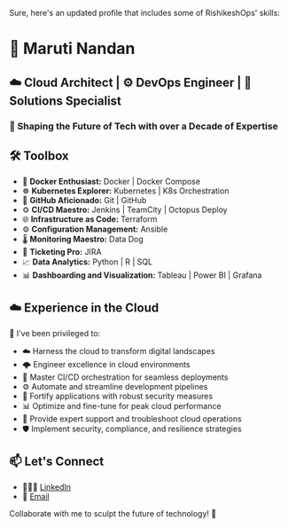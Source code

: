 Sure, here's an updated profile that includes some of RishikeshOps' skills:

# 🚀 Maruti Nandan

## ☁️ Cloud Architect | ⚙️ DevOps Engineer | 🧩 Solutions Specialist

### 🎯 Shaping the Future of Tech with over a Decade of Expertise

## 🛠️ Toolbox

- 🐳 **Docker Enthusiast:**  Docker | Docker Compose
- ☸️ **Kubernetes Explorer:** Kubernetes | K8s Orchestration
- 🔗 **GitHub Aficionado:** Git | GitHub
- ⚙️ **CI/CD Maestro:** Jenkins | TeamCity | Octopus Deploy
- 🌐 **Infrastructure as Code:** Terraform 
- ⚙️ **Configuration Management:** Ansible
- 🌡️ **Monitoring Maestro:** Data Dog
- 🎫 **Ticketing Pro:** JIRA
- 📈 **Data Analytics:** Python | R | SQL
- 📊 **Dashboarding and Visualization:** Tableau | Power BI | Grafana

## ☁️ Experience in the Cloud

🌌 I've been privileged to:
- ☁️ Harness the cloud to transform digital landscapes
- 🌩️ Engineer excellence in cloud environments
- 🚀 Master CI/CD orchestration for seamless deployments
- ⚙️ Automate and streamline development pipelines
- 🔐 Fortify applications with robust security measures
- 📊 Optimize and fine-tune for peak cloud performance
- 💼 Provide expert support and troubleshoot cloud operations
- 🛡️ Implement security, compliance, and resilience strategies

## 📫 Let's Connect

- 👨🏻💼 [LinkedIn](https://www.linkedin.com/in/maruti-nandan-74846042/)
- 💌 [Email](mailto:mniet2009@gmail.com)

Collaborate with me to sculpt the future of technology! 🌟

